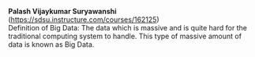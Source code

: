**Palash Vijaykumar Suryawanshi** <br />
(https://sdsu.instructure.com/courses/162125) <br />
Definition of Big Data: The data which is massive and is quite hard for the traditional computing system to handle. This type of massive amount of data is known as Big Data.
